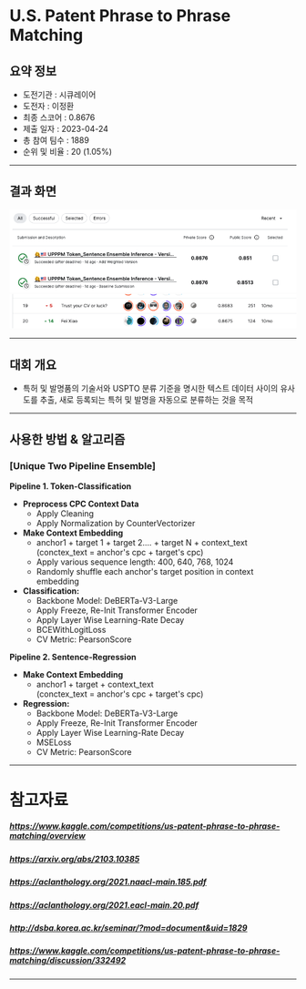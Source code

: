 # U.S. Patent Phrase to Phrase Matching

## 요약 정보
* 도전기관 : 시큐레이어
* 도전자 : 이정환
* 최종 스코어 : 0.8676
* 제출 일자 : 2023-04-24
* 총 참여 팀수 : 1889
* 순위 및 비율 : 20 (1.05%)
___
## 결과 화면

![final_rank_and_score](./img/USPPPM_Final_score.png)
![final_rank_and_score](./img/USPPPM_Final_Rank.png)
___
## 대회 개요
- 특허 및 발명품의 기술서와 USPTO 분류 기준을 명시한 텍스트 데이터 사이의 유사도를 추출, 새로 등록되는 특허 및 발명을 자동으로 분류하는 것을 목적
___
## 사용한 방법 & 알고리즘
### **[Unique Two Pipeline Ensemble]**  
**Pipeline 1. Token-Classification**  
* **Preprocess CPC Context Data**
    - Apply Cleaning
    - Apply Normalization by CounterVectorizer
* **Make Context Embedding**
    - anchor1 + target 1 + target 2.... + target N + context_text   
      (conctex_text = anchor's cpc + target's cpc)
    - Apply various sequence length: 400, 640, 768, 1024
    - Randomly shuffle each anchor's target position in context embedding 
* **Classification:**  
    - Backbone Model: DeBERTa-V3-Large
    - Apply Freeze, Re-Init Transformer Encoder
    - Apply Layer Wise Learning-Rate Decay
    - BCEWithLogitLoss
    - CV Metric: PearsonScore

**Pipeline 2. Sentence-Regression**  
* **Make Context Embedding**  
    - anchor1 + target + context_text   
      (conctex_text = anchor's cpc + target's cpc)
* **Regression:**  
    - Backbone Model: DeBERTa-V3-Large
    - Apply Freeze, Re-Init Transformer Encoder
    - Apply Layer Wise Learning-Rate Decay
    - MSELoss 
    - CV Metric: PearsonScore
___
# 참고자료  
##### https://www.kaggle.com/competitions/us-patent-phrase-to-phrase-matching/overview
##### https://arxiv.org/abs/2103.10385
##### https://aclanthology.org/2021.naacl-main.185.pdf
##### https://aclanthology.org/2021.eacl-main.20.pdf
##### http://dsba.korea.ac.kr/seminar/?mod=document&uid=1829
##### https://www.kaggle.com/competitions/us-patent-phrase-to-phrase-matching/discussion/332492
___